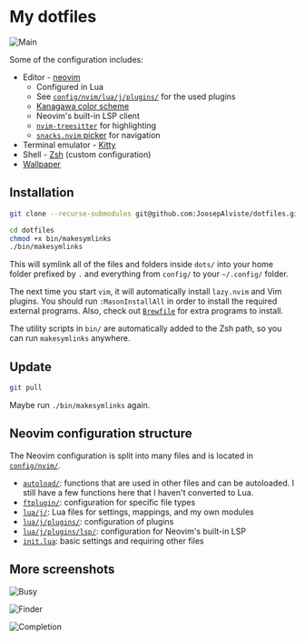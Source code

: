 # My dotfiles

![Main](https://github.com/user-attachments/assets/3d183c91-0cc5-4c4a-a530-0e13d51fd927)

Some of the configuration includes:

* Editor - [neovim](https://neovim.io)
    * Configured in Lua
    * See [`config/nvim/lua/j/plugins/`](./config/nvim/lua/j/plugins) for 
      the used plugins
    * [Kanagawa color 
      scheme](https://github.com/rebelot/kanagawa.nvim)
    * Neovim's built-in LSP client
    * [`nvim-treesitter`](https://github.com/nvim-treesitter/nvim-treesitter/) 
      for highlighting
    * [`snacks.nvim` picker](https://github.com/folke/snacks.nvim/blob/main/docs/picker.md) for 
      navigation
* Terminal emulator - [Kitty](https://sw.kovidgoyal.net/kitty)
* Shell - [Zsh](https://www.zsh.org) (custom configuration)
* [Wallpaper](https://www.reddit.com/r/ghibli/comments/16scnnt/i_made_a_set_of_totoro_wallpaper_for_pc_and/)


## Installation

```sh
git clone --recurse-submodules git@github.com:JoosepAlviste/dotfiles.git

cd dotfiles
chmod +x bin/makesymlinks
./bin/makesymlinks
```

This will symlink all of the files and folders inside `dots/` into your home 
folder prefixed by `.` and everything from `config/` to your `~/.config/` 
folder.

The next time you start `vim`, it will automatically install `lazy.nvim` and Vim 
plugins. You should run `:MasonInstallAll` in order to install the required 
external programs. Also, check out 
[`Brewfile`](./Brewfile) for extra programs to 
install.

The utility scripts in `bin/` are automatically added to the Zsh path, so you 
can run `makesymlinks` anywhere.


## Update

```bash
git pull
```

Maybe run `./bin/makesymlinks` again.


## Neovim configuration structure

The Neovim configuration is split into many files and is located in 
[`config/nvim/`](./config/nvim).

* [`autoload/`](./config/nvim/autoload): functions that are used in other files 
  and can be autoloaded. I still have a few functions here that I haven't 
  converted to Lua.
* [`ftplugin/`](./config/nvim/ftplugin): configuration for specific file types
* [`lua/j/`](./config/nvim/lua/j): Lua files for settings, mappings, and my own 
  modules
* [`lua/j/plugins/`](./config/nvim/lua/j/plugins): configuration of plugins
* [`lua/j/plugins/lsp/`](./config/nvim/lua/j/plugins/lsp): configuration for 
  Neovim's built-in LSP
* [`init.lua`](./config/nvim/init.lua): basic settings and requiring other files


## More screenshots

![Busy](https://github.com/user-attachments/assets/5e280aea-374c-4808-8f63-3d39d437e59b)

![Finder](https://github.com/user-attachments/assets/30d8bde9-9be6-4216-abb2-b6eaf844b2d0)

![Completion](https://github.com/user-attachments/assets/e19e2f6e-b175-4424-a141-05d1235f0c6f)
